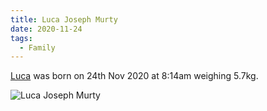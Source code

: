 ```yaml
---
title: Luca Joseph Murty
date: 2020-11-24
tags:
  - Family
---
```


[Luca](/luca) was born on 24th Nov 2020 at 8:14am weighing 5.7kg.

![Luca Joseph Murty](/images/brendan/luca-murty.jpg)